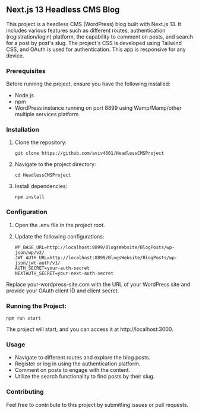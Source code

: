 ## Next.js 13 Headless CMS Blog

This project is a headless CMS (WordPress) blog built with Next.js 13. It includes various features such as different routes, authentication (registration/login) platform, the capability to comment on posts, and search for a post by post's slug. The project's CSS is developed using Tailwind CSS, and OAuth is used for authentication. This app is responsive for any device.

### Prerequisites

Before running the project, ensure you have the following installed:

- Node.js
- npm
- WordPress instance running on port 8899 using Wamp/Mamp/other multiple services platform

### Installation

1. Clone the repository:

   `git clone https://github.com/aviv4601/HeadlessCMSProject`

2. Navigate to the project directory:

   `cd HeadlessCMSProject`

3. Install dependencies:

   `npm install`

### Configuration

1. Open the .env file in the project root.

2. Update the following configurations:

   `WP_BASE_URL=http://localhost:8899/BlogsWebsite/BlogPosts/wp-json/wp/v2/`
   `JWT_AUTH_URL=http://localhost:8899/BlogsWebsite/BlogPosts/wp-json/jwt-auth/v1/`\
   `AUTH_SECRET=your-auth-secret`\
   `NEXTAUTH_SECRET=your-next-auth-secret`

Replace your-wordpress-site.com with the URL of your WordPress site and provide your OAuth client ID and client secret.

### Running the Project:

`npm run start`

The project will start, and you can access it at http://localhost:3000.

### Usage

- Navigate to different routes and explore the blog posts.
- Register or log in using the authentication platform.
- Comment on posts to engage with the content.
- Utilize the search functionality to find posts by their slug.

### Contributing

Feel free to contribute to this project by submitting issues or pull requests.
